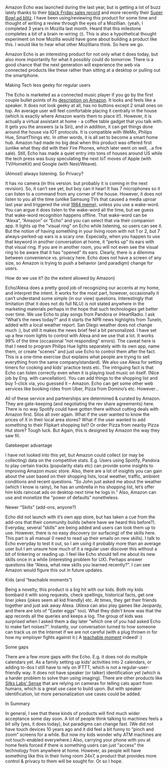 Amazon Echo was launched during the last year, but is getting a lot of buzz lately thanks to their [black Friday sales record](http://www.theverge.com/2015/12/1/9826168/amazon-echo-fire-black-friday-sales) and more recently their [Super Bowl ad blitz](https://www.youtube.com/watch?v=qTz5jAn-XX8).  I have been using/reviewing this product for some time and thought of writing a review through the eyes of a Mozillian. (yeah, I completed 3 years in Mozilla last month. Heard that this milestone completes a bit of a brain re-wiring :)). This is also a hypothetical thought experiment on how Mozilla would have gone about building a product like this. I would like to hear what other Mozillians think. So here we go.


Amazon Echo is an interesting product for not only what it does today, but also more importantly for what it possibly could do tomorrow. There is a good chance that the next generation will experience the web via connected products like these rather than sitting at a desktop or pulling out the smartphone.

 

Making Tech less geeky for regular users

 

The Echo is marketed as a connected music player if you go by the first couple bullet points of its [description on Amazon](http://www.amazon.com/gp/product/B00X4WHP5E/ref=ods_xs_ae_shurl?tag=googhydr-20&hvadid=77837478853&hvpos=1t1&hvexid=&hvnetw=g&hvrand=13575336158418306161&hvpone=&hvptwo=&hvqmt=b&hvdev=c&ref=pd_sl_4v2vwjgwwh_b).  It looks and feels like a speaker. It does not look geeky at all, has no buttons except 2 small ones on top. An average user will feel comfortable placing it centrally in the house (which is exactly where Amazon wants them to place it!). However, it is actually a virtual assistant at home - a coffee table gadget that you talk with. It gets you the answers (a la Siri), and in addition, it can get things done around the house via IOT protocols. It is compatible with WeMo, Philips Hue, SmartThings etc. In other words, it is all set to become a smart home hub. Amazon had made no big deal when this product was offered first (unlike what they did with their Fire Phones, which later went on well, ..a fire sale). Still, Echo has made a quiet entry into tons of houses around US while the tech press was busy speculating the next IoT moves of Apple (with TV/HomeKit) and Google (with Nest/Weave).

 

(Almost) always listening. So Privacy?

 

It has no camera (in this version. but probably it is coming in the next revision). So, it can’t see yet, but boy can it hear! It has 7 microphones so it can listen to a command from any corner of the house. However, it does not listen to you all the time (unlike Samsung TVs that caused a media uproar last year and triggered the viral [1984 meme](https://twitter.com/xor/status/564356757007261696/photo/1)), unless you use a wake-word. You can argue it does listen to the wake-word all the time, but we guess that wake-word recognition happens offline. That wake-word can be “Alexa”, “Amazon” or “Echo” and you can select that via their companion app. It lights up the "visual ring" on Echo while listening, so users can see it. But the notion of having something in your living room with not 1 or 2, but 7 always-perked-up ears is a scary one.  Especially, when you happen to use that keyword in another conversation at home, it “perks up” its ears with that visual ring. If you are in another room, you will not even see the visual ring to be aware that it has "opened" its ears. Clearly, there is a dilemma between convenience vs. privacy here. Echo does not have a screen of any size, so Amazon is trying to push a behavior (and paradigm) change for users.

 

How do we use it? (to the extent allowed by Amazon)

 

Echo/Alexa does a pretty good job of recognizing our accents at my home, and interpret the intent. It works for the most part, however, occasionally it can’t understand some simple (in our view) questions. Interestingly that limitation (that it does not do full NLU) is not stated anywhere in the marketing materials perhaps in the hope that such technologies get better over time.  We use Echo to play songs from Pandora or iHeartRadio. I ask “What’s the news today?”  and it starts the NPR news highlights from TuneIn, added with a local weather report. San Diego weather does not change much :), but still it makes the news brief feel a bit personalized. I have set up a few room lights to control with Alexa and we use that a lot. It works 99% of the time (occasional “not responding” errors). The caveat here is that I need to program Philips Hue lights separately with its own app, name them, or create “scenes” and just use Echo to control them after the fact. This is a one-time exercise (but explains what people are trying to sell everything from the same company/standard). We also use Alexa for setting timers for cooking and kids’ practice tests etc. The intriguing fact is that Echo can listen correctly even when it is playing loud music on itself. (Nice job by Eng. with cancellation). You can add things to the shopping list and buy 1-click via, you guessed it – Amazon. Echo can get some other web services like booking rides from Uber, Pizza from Domino’s etc. However…

 

All of these service and partnerships are determined & curated by Amazon. They are gate-keeping (and negotiating the rev share agreements) here. There is no way Spotify could have gotten there without cutting deals with Amazon first. Silos all over again. What if the user wanted to know the prices of X in their local area stores? What if the user wanted to add something to their Flipkart shopping list? Or order Pizza from nearby Pizza Hut store? Tough luck. But Again, this is designed by Amazon the way they saw fit.

 

Gatekeeper advantage

 

I have not looked into this yet, but Amazon could collect (or may be collecting) data on the competitive stats. E.g. Users using Spotify, Pandora to play certain tracks (popularity stats etc) can provide some insights to improving Amazon music store. Also, there are a lot of insights you can gain about the user based on their shopping lists, local weather, traffic, ambient conditions and recent questions.  “So John just asked me about the weather (which I know is rainy), he has an umbrella in his shopping list, let’s offer him kids raincoat ads on desktop next time he logs in.” Also, Amazon can use and monetize the "power of defaults" nonetheless.

 

Newer “Skills” (add-ons, anyone?)

 

Echo did not launch with it’s own app store, but has taken a cue from the add-ons that their community builds (where have we heard this before?).  Everyday, several “skills” are being added and users can look them up to use. However, there is no easy discovery (or surfacing) of the skills here. This part is all manual (I need to read up their emails on new skills). I talk to Echo everyday to test it out, so I am using it probably more than an average user but I am unsure how much of it a regular user discover this without a bit of tinkering or reading up. I feel like Echo should tell me about its new skills once in a while (interesting problem for UX). Perhaps answer questions like “Alexa, what new skills you learned recently?”. I can see Amazon would figure this out in future updates.

 

Kids (and “teachable moments”)

 

Being a novelty, this product is a big hit with our kids. Both my kids bombard it with song requests, check spellings, historical facts, get one liner jokes (jokes seem all kid friendly) etc.  At times, they get their friends together and just ask away Alexa. (Alexa can also play games like Jeopardy, and there are lots of "Easter eggs" too). What they didn't know was that the app records all the queries and keeps a log.  The group of kids was surprised when I asked them a day later “which one of you had asked Echo to make fart noises?”. Instantly, our conversation turned to how someone can track us on the Internet if we are not careful (with a plug thrown in for how my employer fights against it.) A [teachable moment](https://en.wikipedia.org/wiki/Teachable_moment) indeed! :)

 

Some gaps

 

There are a few more gaps with the Echo. E.g. it does not do multiple calendars yet. As a family setting up kids’ activities into 2 calendars, or adding to-dos I still have to rely on IFTTT, which is not a regular-user-friendly way. It does not have speaker (or talker) identification yet (which is a harder problem to solve than using imaging). There are other products like [Silks Labs’ Sense](https://www.kickstarter.com/projects/gal/sense-personalized-intelligence-for-your-connected) that are relying on cameras for telling cats apart from humans, which is a great use case to build upon. But with speaker identification, lot more personalization use cases could be added.

 

In Summary

 

In general, I see that these kinds of products will find much wider acceptance some day soon. A lot of people think talking to machines feels a bit silly (yes, it does today), but paradigms can change fast. (We did not have touch devices 10 years ago and it did feel a bit funny to “pinch and zoom” screens for a while. But now my kids wonder why ATM machines are not touch-enabled everywhere.)  Also, carrying your phone with you at home feels forced if there is something users can just "access" the technology from anywhere at home. However, as people will have something like this in their living room 24x7, a product that provides more control & privacy to them will be sought for.  Or so I hope. 

